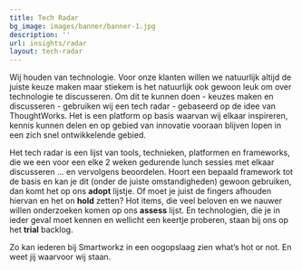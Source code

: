 ```yaml
---
title: Tech Radar
bg_image: images/banner/banner-1.jpg
description: ''
url: insights/radar
layout: tech-radar
---
```

Wij houden van technologie. Voor onze klanten willen we natuurlijk altijd de juiste keuze maken maar stiekem is het natuurlijk ook gewoon leuk om over technologie te discusseren. Om dit te kunnen doen - keuzes maken en discusseren - gebruiken wij een tech radar - gebaseerd op de idee van ThoughtWorks. Het is een platform op basis waarvan wij elkaar inspireren, kennis kunnen delen en op gebied van innovatie vooraan blijven lopen in een zich snel ontwikkelende gebied.

Het tech radar is een lijst van tools, technieken, platformen en frameworks, die we een voor een elke 2 weken gedurende lunch sessies met elkaar discusseren ... en vervolgens beoordelen. Hoort een bepaald framework tot de basis en kan je dit (onder de juiste omstandigheden) gewoon gebruiken, dan komt het op ons **adopt** lijstje. Of moet je juist de fingers afhouden hiervan en het on **hold** zetten? Hot items, die veel beloven en we nauwer willen onderzoeken komen op ons **assess** lijst. En technologien, die je in ieder geval moet kennen en wellicht een keertje proberen, staan bij ons op het **trial** backlog.

Zo kan iederen bij Smartworkz in een oogopslaag zien what’s hot or not. En weet jij waarvoor wij staan.
